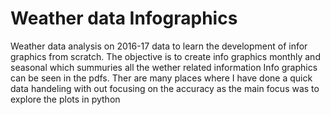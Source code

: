 # Weather data Infographics
Weather data analysis on 2016-17 data to learn the development of infor graphics from scratch. 
The objective is to create info graphics monthly and seasonal which summuries all the wether related information
Info graphics can be seen in the pdfs.
Ther are many places where I have done a quick data handeling with out focusing on the accuracy as the main focus was to explore the plots in python
